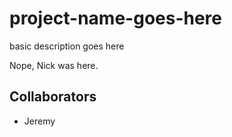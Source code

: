 # project-name-goes-here
basic description goes here

Nope, Nick was here.

## Collaborators
- Jeremy
